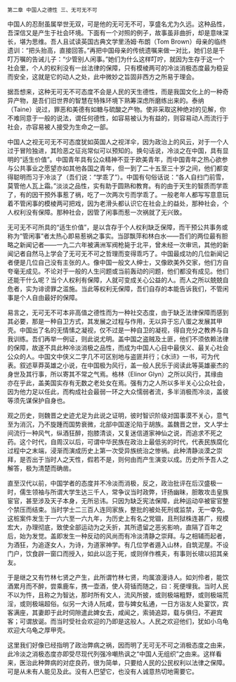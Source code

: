     第二章 中国人之德性 三、无可无不可 

   中国人的忍耐虽属举世无双，可是他的无可无不可，享盛名尤为久远。这种品性，吾深信又是产生于社会环境。下面有一个对照的例子，故事虽非曲折，却是意味深长，堪为思维。吾人且试读英国古典文学里汤姆·布朗（Tom Brown）母亲的临终遗训：“把头抬高，直接回答。”再把中国母亲的传统遗嘱来做一对比，她们总是千叮万嘱的告诫儿子：“少管别人闲事。”她们为什么这样叮咛，就因为生存于这一个社会里，个人的权利没有一丝法律的保障，只有模棱两可的冷淡消极态度最为稳妥而安全，这就是它的动人之处，此中微妙之旨固非西方之所易于理会。

   据吾想来，这种无可无不可态度不会是人民的天生德性，而是我国文化上的一种奇异产物，是吾们旧世界的智慧在特殊环境下熟筹深虑所磨练出来的。泰纳（Taine）说过，罪恶和美德有如糖与硫酸之产物。使非采取这种绝对的见解，你不难同意于一般的说法，谓任何德性，如容易被认为有益的，则容易动人而流行于社会，亦容易被人接受为生命之一部。

   中国人之视无可无不可态度犹如英国人之视洋伞，因为政治上的风云，对于一个人过于冒险独进，其险恶之征兆常似可以预知的。换句话说，冷淡之在中国，具有显明的“适生价值”。中国青年具有公众精神不亚于欧美青年，而中国青年之热心欲参与公共事业之愿望亦如其他各国之青年，但一到了二十五至三十岁之间，他们都变得聪明而习于冷淡了（吾们说：“学乖了”）。中国有句俗话说：“各人自扫门前雪，莫管他人瓦上霜。”淡淡之品性，实有助于圆熟和教育。有的由于天生的智质而学乖了，有的因干预外事惹了祸，吃了一次两次亏而学乖了。一般老年人都写写意意玩着不管闲事的模棱两可把戏，因为老滑头都认识它在社会上的益处，那种社会，个人权利没有保障。那种社会，因管了闲事而惹一次祸就了无兴致。

   无可无不可所具的“适生价值”，是以含存于个人权利缺乏保障，而干预公共事务或称为“管闲事”者太热心即易惹祸之事实。当邵飘萍和林白水——吾们的两位最有胆略之新闻记者——一九二六年被满洲军阀枪毙于北平，曾未经一次审讯，其他的新闻记者自然马上学会了无可无不可之哲理而变得乖巧了。中国最成功的几位新闻记者便是几位自己没有主张的人。像中国一般文人绅士，又像欧美外交家，他们方自夸毫无成见。不论对于一般的人生问题或当前轰动的问题，他们都没有成见。他们还能干什么呢？当个人权利有保障，人就可变成关心公益的人。而人之所以兢兢自危者，实为诽谤罪之滥施。当此等权利无保障，吾们自存的本能告诉我们，不管闲事是个人自由最好的保障。

   易言之，无可无不可本非高值之德性而为一种社交态度，由于缺乏法律保障而感到其必要，那是一种自卫方式，其发展之过程与作用，无以异于忘八蛋之发展其甲壳。中国出了名的无情愫之凝视，仅不过是一种自卫的凝视，得自充分之教养与自我训练。吾们再举一例证，则此说尤明。盖中国之盗贼及土匪，他们不须依赖法律的保障，故遂不具此种冷淡消极之品性，而成为中国人心目中最侠义、最关心社会公众的人。中国文中侠义二字几不可区别地与盗匪并行；《水浒》一书，可为代表。叙述草莽英雄之小说，在中国极为风行，盖一般人民乐于阅读此等英雄豪杰的身世及其行事，所以寄其不常之气焉。格林（Elinor Glyn）之所以风行，其缘由亦在乎此，盖美国实存有无数之老处女在焉。强有力之人所以多半关心公众社会，因为他力足以任此，而构成社会最弱一环之大众懦弱者流，多半消极而冷淡，盖彼等须先谋保护自身也。

   观之历史，则魏晋之史迹尤足为此说之证明，彼时智识阶级对国事漠不关心，意气至为消沉，乃不旋踵而国势衰微，北部中国遂沦陷于胡族。盖魏晋之世，文人学士间流行一种风气，纵酒狂醉，抱膝清谈，又复迷信道家神仙之说，而追求不死之药。这个时代，自周汉以后，可谓中华民族在政治上最低劣的时代，代表民族腐化过程中之末端，浸渐而演成历史上第一次受异族统治之惨祸。此种清静淡漠之崇拜，是否出于当时人之天性，假若不是，则何由而产生演变以成。历史所予吾人之解答，极为清楚而确凿。

   直至汉代以前，中国学者的态度并不冷淡而消极，反之，政治批评在后汉盛极一时，儒生领袖与所谓大学生达三千人，常争议当时政弊，讦扬幽昧，胆敢攻击皇族宦官，甚至涉及天子本身，无所忌讳。只因为缺乏宪法保障，此种运动卒被宦官整个禁压而结束。当时学士二三百人连同家族，整批的被处死刑或监禁，无一幸免。这桩案件发生于一六六至一六九年，为历史上有名之党锢，且刑狱株连甚广，规模宏大，办理彻底，致使全部运动为之夭折，其所遗留之恶劣影响，直隔了百年之后，始为发觉。盖即发生一种反动的风尚而有冷淡清静之崇拜。与之相辅而起者，为酒狂，为追逐女人，为诗，为道家神学。有几位学者遁入山林，自筑泥屋。不设门户，饮食辟一窗口而授入，如此以迄于死，或则佯作樵夫，有事则长啸以招其亲友。

   于是继之又有竹林七贤之产生，此所谓竹林七贤，均属浪漫诗人。如刘伶者，能饮酒累月而不醉，尝乘鹿车，携一壶酒，使人荷锸而随之，曰：死便埋我。当时人民不以为忤，且称之为智达，那时所有文人，流风所披，或则极端粗野，或则极端荒淫，或则极端超俗。似另一大诗人阮咸，尝与婢女私通，一日方诣友人处宴饮，宾客满座，其妻即于此时伺隙遣此婢女去，咸闻之，索骑追踪，载与俱归，不避宾客；可谓放诞。而当时受社会欢迎的乃即是这般人。人民之欢迎他们，犹如小乌龟欢迎大乌龟之厚甲壳。

   这里我们好像已经指明了政治弊病之祸，因而明了无可无不可之消极态度之由来，此冷淡之消极态度亦即受尽现代列强冷嘲热讽之“中国人无组织”之由来。这样看来，医治此种弊病的对症良药，很为简单，只要给人民的公民权利以法律之保障。可是从未有人能见及此。没有人巴望它，也没有人诚意热切地需要它。

